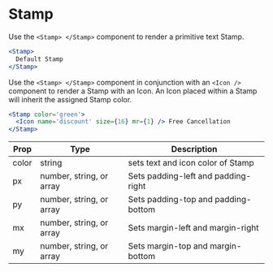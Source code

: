 # Stamp

Use the `<Stamp> </Stamp>` component to render a primitive text Stamp.

```jsx
<Stamp>
  Default Stamp
</Stamp>
```

Use the `<Stamp> </Stamp>` component in conjunction with an `<Icon />` component to render a Stamp with an Icon. An Icon placed within a Stamp will inherit the assigned Stamp color.

```jsx
<Stamp color='green'>
  <Icon name='discount' size={16} mr={1} /> Free Cancellation
</Stamp>
```

Prop | Type | Description
---|---|---
color | string | sets text and icon color of Stamp
px | number, string, or array | Sets padding-left and padding-right
py | number, string, or array | Sets padding-top and padding-bottom
mx | number, string, or array | Sets margin-left and margin-right
my | number, string, or array | Sets margin-top and margin-bottom
